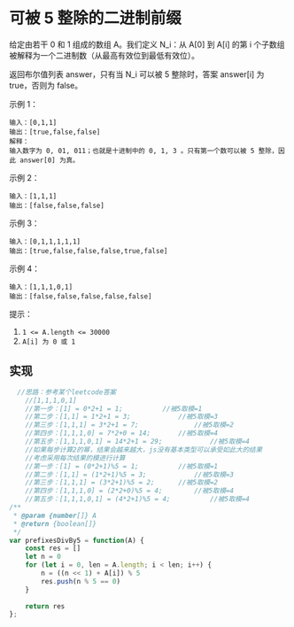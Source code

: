 # 可被 5 整除的二进制前缀
给定由若干 0 和 1 组成的数组 A。我们定义 N_i：从 A[0] 到 A[i] 的第 i 个子数组被解释为一个二进制数（从最高有效位到最低有效位）。

返回布尔值列表 answer，只有当 N_i 可以被 5 整除时，答案 answer[i] 为 true，否则为 false。

 

示例 1：
```
输入：[0,1,1]
输出：[true,false,false]
解释：
输入数字为 0, 01, 011；也就是十进制中的 0, 1, 3 。只有第一个数可以被 5 整除，因此 answer[0] 为真。
```
示例 2：
```
输入：[1,1,1]
输出：[false,false,false]
```
示例 3：
```
输入：[0,1,1,1,1,1]
输出：[true,false,false,false,true,false]
```
示例 4：
```
输入：[1,1,1,0,1]
输出：[false,false,false,false,false]
```

提示：

1. `1 <= A.length <= 30000`
2. `A[i] 为 0 或 1`

## 实现
```js
  //思路：参考某个leetcode答案
	//[1,1,1,0,1]
	//第一步：[1] = 0*2+1 = 1;			//被5取模=1
	//第二步：[1,1] = 1*2+1 = 3;			//被5取模=3
	//第三步：[1,1,1] = 3*2+1 = 7;		        //被5取模=2
	//第四步：[1,1,1,0] = 7*2+0 = 14;		//被5取模=4
	//第五步：[1,1,1,0,1] = 14*2+1 = 29;	        //被5取模=4
	//如果每步计算2的幂，结果会越来越大，js没有基本类型可以承受如此大的结果
	//考虑采用每次结果的模进行计算
	//第一步：[1] = (0*2+1)%5 = 1;			//被5取模=1
	//第二步：[1,1] = (1*2+1)%5 = 3;			//被5取模=3
	//第三步：[1,1,1] = (3*2+1)%5 = 2;		//被5取模=2
	//第四步：[1,1,1,0] = (2*2+0)%5 = 4;		//被5取模=4
	//第五步：[1,1,1,0,1] = (4*2+1)%5 = 4;	        //被5取模=4
/**
 * @param {number[]} A
 * @return {boolean[]}
 */
var prefixesDivBy5 = function(A) {
    const res = []
    let n = 0
    for (let i = 0, len = A.length; i < len; i++) {
        n = ((n << 1) + A[i]) % 5
        res.push(n % 5 == 0)
    }
    
    return res
};
```
